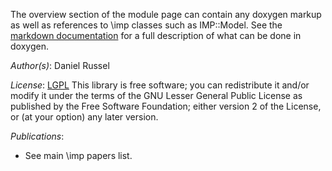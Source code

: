 The overview section of the module page can contain any doxygen markup as well as references to \imp classes such as IMP::Model. See the [markdown documentation](httpd://daringfireball.net/projects/markdown) for a full description of what can be done in doxygen.

_Author(s)_: Daniel Russel

_License_: [LGPL](http://www.gnu.org/licenses/old-licenses/lgpl-2.1.html)
This library is free software; you can redistribute it and/or
modify it under the terms of the GNU Lesser General Public
License as published by the Free Software Foundation; either
version 2 of the License, or (at your option) any later version.


_Publications_:
 - See main \imp papers list.
